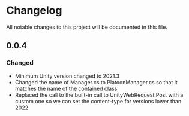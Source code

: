 # Changelog

All notable changes to this project will be documented in this file.

## 0.0.4

### Changed

- Minimum Unity version changed to 2021.3
- Changed the name of Manager.cs to PlatoonManager.cs so that it matches the
  name of the contained class
- Replaced the call to the built-in call to UnityWebRequest.Post with a custom
  one so we can set the content-type for versions lower than 2022
